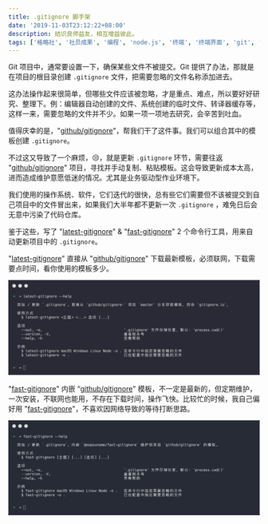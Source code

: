 ```yaml
---
title: .gitignore 脚手架
date: '2019-11-03T23:12:22+08:00'
description: 结识良师益友，相互增益彼此。
tags: ['格略社', '社员成果', '编程', 'node.js', '终端', '终端界面', 'git', 'cli', '技术写作', '沈委']
---
```


Git 项目中，通常要设置一下，确保某些文件不被提交。Git 提供了办法，那就是在项目的根目录创建 `.gitignore` 文件，把需要忽略的文件名称添加进去。

这办法操作起来很简单，但哪些文件应该被忽略，才是重点、难点，所以要好好研究、整理下。例：编辑器自动创建的文件、系统创建的临时文件、转译器缓存等，这样一来，需要忽略的文件并不少。如果一项一项地去研究，会辛苦到吐血。

值得庆幸的是，"[github/gitignore](https://github.com/github/gitignore)"，帮我们干了这件事。我们可以组合其中的模板创建 `.gitignore`。

不过这又导致了一个麻烦，😒，就是更新 `.gitignore` 环节，需要往返 "[github/gitignore](https://github.com/github/gitignore)" 项目，寻找并手动复制、粘贴模板。这会导致更新成本太高，进而造成维护意愿低迷的情况。尤其是业务驱动型作业环境下。

我们使用的操作系统、软件，它们迭代的很快，总有些它们需要但不该被提交到自己项目中的文件冒出来，如果我们大半年都不更新一次 `.gitignore` ，难免日后会无意中污染了代码仓库。

鉴于这些，写了  "[latest-gitignore](https://github.com/iTonyYo/latest-gitignore)" & "[fast-gitignore](https://github.com/iTonyYo/fast-gitignore)" 2 个命令行工具，用来自动更新项目中的 `.gitignore`。

"[latest-gitignore](https://github.com/iTonyYo/latest-gitignore)" 直接从 "[github/gitignore](https://github.com/github/gitignore)" 下载最新模板，必须联网，下载需要点时间，看你使用的模板多少。

![](./latest-gitignore.jpg)

"[fast-gitignore](https://github.com/iTonyYo/fast-gitignore)" 内嵌 “[github/gitignore](https://github.com/github/gitignore)" 模板，不一定是最新的，但定期维护，一次安装，不联网也能用，不存在下载时间，操作飞快。比较忙的时候，我自己偏好用 "[fast-gitignore](https://github.com/iTonyYo/fast-gitignore)"，不喜欢因网络导致的等待打断思路。

![](./fast-gitignore.jpg)